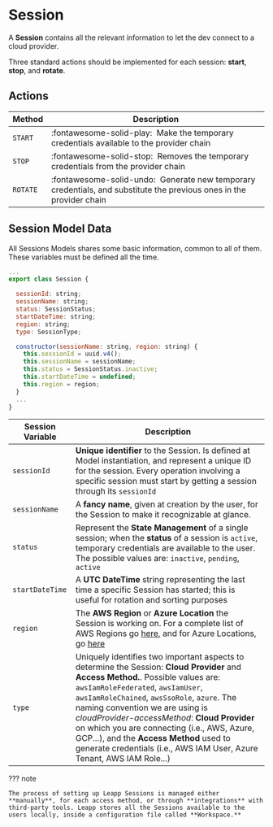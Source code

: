 # Session

A **Session** contains all the relevant information to let the dev connect to a cloud provider.

Three standard actions should be implemented for each session: **start**, **stop**, and **rotate**.

## Actions

| Method      | Description                          |
| ----------- | ------------------------------------ |
| `START`     | :fontawesome-solid-play:    &nbsp;Make the temporary credentials available to the provider chain  |
| `STOP`      | :fontawesome-solid-stop:    &nbsp;Removes the temporary credentials from the provider chain |
| `ROTATE`    | :fontawesome-solid-undo:    &nbsp;Generate new temporary credentials, and substitute the previous ones in the provider chain |


## Session Model Data
All Sessions Models shares some basic information, common to all of them. These variables must be defined all the time.

``` javascript
...
export class Session {

  sessionId: string;
  sessionName: string;
  status: SessionStatus;
  startDateTime: string;
  region: string;
  type: SessionType;

  constructor(sessionName: string, region: string) {
    this.sessionId = uuid.v4();
    this.sessionName = sessionName;
    this.status = SessionStatus.inactive;
    this.startDateTime = undefined;
    this.region = region;
  }
  ...
}
```

| Session Variable | Description                          |
| ---------------- | ------------------------------------ |
| `sessionId`      | **Unique identifier** to the Session. Is defined at Model instantiation, and represent a unique ID for the session. Every operation involving a specific session must start by getting a session through its `sessionId`  |
| `sessionName`    | A **fancy name**, given at creation by the user, for the Session to make it recognizable at glance. |
| `status`         | Represent the **State Management** of a single session; when the **status** of a session is `active`, temporary credentials are available to the user. The possible values are: `inactive`, `pending`, `active` |
| `startDateTime`  | A **UTC DateTime** string representing the last time a specific Session has started; this is useful for rotation and sorting purposes |
| `region`         | The **AWS Region** or **Azure Location** the Session is working on. For a complete list of AWS Regions go [here](https://docs.aws.amazon.com/AmazonRDS/latest/UserGuide/Concepts.RegionsAndAvailabilityZones.html), and for Azure Locations, go [here](https://azure.microsoft.com/it-it/global-infrastructure/data-residency/#overview) |
| `type`           | Uniquely identifies two important aspects to determine the Session: **Cloud Provider** and **Access Method.**. Possible values are: `awsIamRoleFederated`, `awsIamUser`, `awsIamRoleChained`, `awsSsoRole`, `azure`. The naming convention we are using is *cloudProvider-accessMethod*: **Cloud Provider** on which you are connecting (i.e., AWS, Azure, GCP...), and the **Access Method** used to generate credentials (i.e., AWS IAM User, Azure Tenant, AWS IAM Role...) |

??? note

    The process of setting up Leapp Sessions is managed either **manually**, for each access method, or through **integrations** with third-party tools. Leapp stores all the Sessions available to the users locally, inside a configuration file called **Workspace.**


